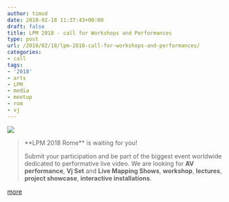 ```yaml
---
author: timod
date: 2018-02-18 11:37:43+00:00
draft: false
title: LPM 2018 - call for Workshops and Performances
type: post
url: /2018/02/18/lpm-2018-call-for-workshops-and-performances/
categories:
- call
tags:
- '2018'
- arts
- LPM
- media
- meetup
- rom
- vj
---
```


[![](https://www.fablab-neckar-alb.org/wp-content/uploads/2018/02/Bildschirmfoto-2018-02-15-um-11.59.12-1024x468.png)
](https://liveperformersmeeting.net/editions/2018-rome/call-to-participate/)


<blockquote>**LPM 2018 Rome** is waiting for you!

Submit your participation and be part of the biggest event worldwide dedicated to performative live video. We are looking for **AV performance**, **Vj Set** and **Live Mapping Shows**, **workshop**, **lectures**, **project showcase**, **interactive installations**.</blockquote>


[more](https://liveperformersmeeting.net/editions/2018-rome/call-to-participate/)
